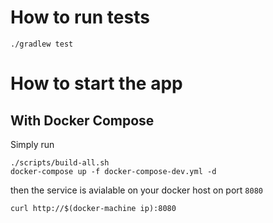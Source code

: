 # How to run tests
```
./gradlew test
```

# How to start the app
## With Docker Compose
Simply run
```
./scripts/build-all.sh
docker-compose up -f docker-compose-dev.yml -d
```
then the service is avialable on your docker host on port `8080`

```
curl http://$(docker-machine ip):8080
```
